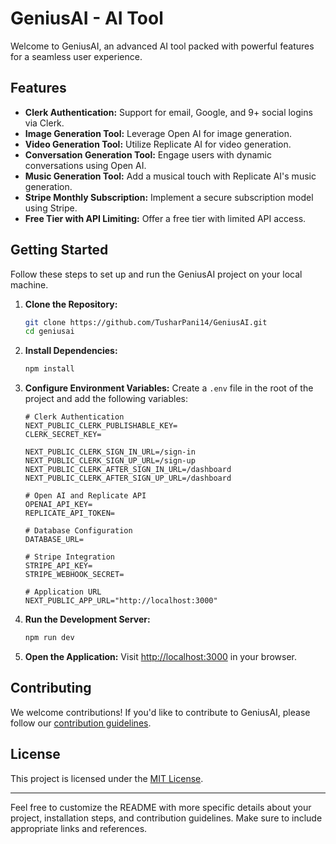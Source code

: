 # GeniusAI - AI Tool

Welcome to GeniusAI, an advanced AI tool packed with powerful features for a seamless user experience.

## Features

- **Clerk Authentication:** Support for email, Google, and 9+ social logins via Clerk.
- **Image Generation Tool:** Leverage Open AI for image generation.
- **Video Generation Tool:** Utilize Replicate AI for video generation.
- **Conversation Generation Tool:** Engage users with dynamic conversations using Open AI.
- **Music Generation Tool:** Add a musical touch with Replicate AI's music generation.
- **Stripe Monthly Subscription:** Implement a secure subscription model using Stripe.
- **Free Tier with API Limiting:** Offer a free tier with limited API access.

## Getting Started

Follow these steps to set up and run the GeniusAI project on your local machine.

1. **Clone the Repository:**
    ```bash
    git clone https://github.com/TusharPani14/GeniusAI.git
    cd geniusai
    ```

2. **Install Dependencies:**
    ```bash
    npm install
    ```

3. **Configure Environment Variables:**
   Create a `.env` file in the root of the project and add the following variables:

   ```env
   # Clerk Authentication
   NEXT_PUBLIC_CLERK_PUBLISHABLE_KEY=
   CLERK_SECRET_KEY=
   
   NEXT_PUBLIC_CLERK_SIGN_IN_URL=/sign-in
   NEXT_PUBLIC_CLERK_SIGN_UP_URL=/sign-up
   NEXT_PUBLIC_CLERK_AFTER_SIGN_IN_URL=/dashboard
   NEXT_PUBLIC_CLERK_AFTER_SIGN_UP_URL=/dashboard

   # Open AI and Replicate API
   OPENAI_API_KEY=
   REPLICATE_API_TOKEN=

   # Database Configuration
   DATABASE_URL=

   # Stripe Integration
   STRIPE_API_KEY=
   STRIPE_WEBHOOK_SECRET=

   # Application URL
   NEXT_PUBLIC_APP_URL="http://localhost:3000"

4. **Run the Development Server:**
    ```bash
    npm run dev
    ```

5. **Open the Application:**
    Visit [http://localhost:3000](http://localhost:3000) in your browser.

## Contributing

We welcome contributions! If you'd like to contribute to GeniusAI, please follow our [contribution guidelines](CONTRIBUTING.md).

## License

This project is licensed under the [MIT License](LICENSE).

---

Feel free to customize the README with more specific details about your project, installation steps, and contribution guidelines. Make sure to include appropriate links and references.
